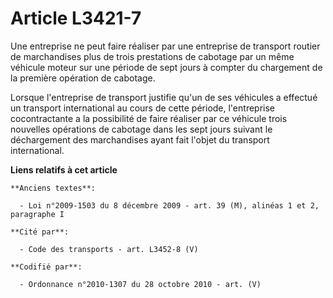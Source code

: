 # Article L3421-7

Une entreprise ne peut faire réaliser par une entreprise de transport routier de marchandises plus de trois prestations de
cabotage par un même véhicule moteur sur une période de sept jours à compter du chargement de la première opération de
cabotage.

Lorsque l'entreprise de transport justifie qu'un de ses véhicules a effectué un transport international au cours de cette
période, l'entreprise cocontractante a la possibilité de faire réaliser par ce véhicule trois nouvelles opérations de
cabotage dans les sept jours suivant le déchargement des marchandises ayant fait l'objet du transport international.

**Liens relatifs à cet article**

	**Anciens textes**:

	  - Loi n°2009-1503 du 8 décembre 2009 - art. 39 (M), alinéas 1 et 2, paragraphe I

	**Cité par**:

	  - Code des transports - art. L3452-8 (V)

	**Codifié par**:

	  - Ordonnance n°2010-1307 du 28 octobre 2010 - art. (V)

